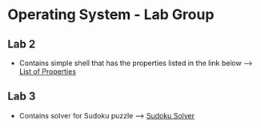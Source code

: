# Operating System - Lab Group

## Lab 2

- Contains simple shell that has the properties listed in the link below
--> [List of Properties](https://github.com/PR1YANKPAT3L/Lab-Group/blob/priyank/Lab2/README.md)

## Lab 3

- Contains solver for Sudoku puzzle
--> [Sudoku Solver](https://github.com/PR1YANKPAT3L/Lab-Group/tree/master/Lab3)

